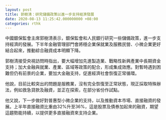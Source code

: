 ```yaml
---
layout: post
title: 郭樹清：研究儲備政策以進一步支持經濟發展
date: 2020-08-13 11:25:42.000000000 +08:00
categories: rthk
---
```


中國銀保監會主席郭樹清表示，銀保監會和人民銀行研究一些儲備政策，進一步支持經濟的發展。下半年金融管理部門會將穩企業保就業及服務民營、小微企業更好結合起來，推動綜合融資成本明顯下降。

郭樹清接受央視訪問時指出，要大幅增加先進製造業、戰略性新興產業中長期資金支持；加大金融與就業、產業、區域等政策的配合，形成集成效應。對暫時遇到困難但仍有前景的企業，要加大金融支持，促進經濟社會恢復正常循環。

他說，目前比較突出的問題是服務業，沒有完全恢復至正常狀態，現正採取特殊辦法，例如救急貸款及融資，並正在探索，在部分省份作試點。

他又說，下一步做好對普惠型小微企業的支持，以及推動資本市場、直接融資的發展。上半年直接融資比重由32%升至36%，這是股票及債券加起來的融資，期望這趨勢能持續，以提供更多直接融資來支持企業。
